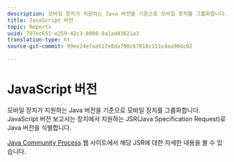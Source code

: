 ```yaml
---
description: 모바일 장치가 지원하는 Java 버전을 기준으로 모바일 장치를 그룹화합니다. JavaScript 버전 보고서는 장치에서 지원하는 JSR(Java Specification Request)로 Java 버전을 식별합니다.
title: JavaScript 버전
topic: Reports
uuid: 797ec651-e259-42c3-8008-8a1ad43621a3
translation-type: ht
source-git-commit: 99ee24efaa517e8da700c67818c111c4aa90dc02

---
```



# JavaScript 버전

모바일 장치가 지원하는 Java 버전을 기준으로 모바일 장치를 그룹화합니다. JavaScript 버전 보고서는 장치에서 지원하는 JSR(Java Specification Request)로 Java 버전을 식별합니다.

[Java Community Process](https://jcp.org/en/jsr/overview) 웹 사이트에서 해당 JSR에 대한 자세한 내용을 볼 수 있습니다.
